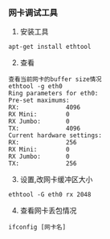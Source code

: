### 网卡调试工具
1. 安装工具
```
apt-get install ethtool
```
2. 查看
```
查看当前网卡的buffer size情况
ethtool -g eth0
Ring parameters for eth0:
Pre-set maximums:
RX:             4096
RX Mini:        0
RX Jumbo:       0
TX:             4096
Current hardware settings:
RX:             256
RX Mini:        0
RX Jumbo:       0
TX:             256
```
3. 设置,改网卡缓冲区大小
```
ethtool -G eth0 rx 2048

```
4. 查看网卡丢包情况
```
ifconfig [网卡名]

```
